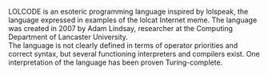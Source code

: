 LOLCODE is an esoteric programming language inspired by lolspeak, the language expressed in examples of the lolcat Internet meme. The language was created in 2007 by Adam Lindsay, researcher at the Computing Department of Lancaster University.
<br>
The language is not clearly defined in terms of operator priorities and correct syntax, but several functioning interpreters and compilers exist. One interpretation of the language has been proven Turing-complete.
